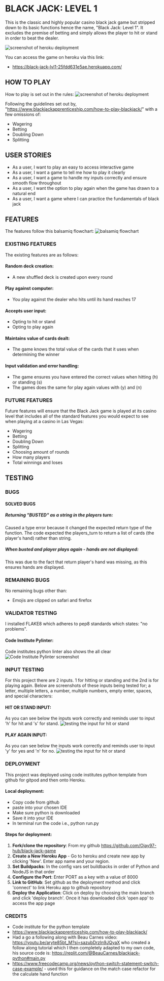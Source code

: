 # BLACK JACK: LEVEL 1

This is the classic and highly popular casino black jack game but stripped down to its basic functions hence the name, "Black Jack: Level 1". It excludes the premise of betting and simply allows the player to hit or stand in order to beat the dealer.

![screenshot of heroku deployment](./images/screenshots.png)

You can access the game on heroku via this link:

- https://black-jack-lvl1-25fdd631e5ae.herokuapp.com/

## HOW TO PLAY

How to play is set out in the rules:
![screenshot of heroku deployment](./images/heroku-deployed.png)

Following the guidelines set out by, "https://www.blackjackapprenticeship.com/how-to-play-blackjack/" with a few omissions of:

- Wagering
- Betting
- Doubling Down
- Splitting

## USER STORIES

- As a user, I want to play an easy to access interactive game
- As a user, I want a game to tell me how to play it clearly
- As a user, I want a game to handle my inputs correctly and ensure smooth flow throughout
- As a user, I want the option to play again when the game has drawn to a natural end
- As a user, I want a game where I can practice the fundamentals of black jack

## FEATURES

The features follow this balsamiq flowchart:
![balsamiq flowchart](./images/balsamiq-flowchart.png)

### EXISTING FEATURES

The existing features are as follows:

#### Random deck creation:

- A new shuffled deck is created upon every round

#### Play against computer:

- You play against the dealer who hits until its hand reaches 17

#### Accepts user input:

- Opting to hit or stand
- Opting to play again

#### Maintains value of cards dealt:

- The game knows the total value of the cards that it uses when determining the winner

#### Input validation and error handling:

- The game ensures you have entered the correct values when hitting (h) or standing (s)
- The games does the same for play again values with (y) and (n)

### FUTURE FEATURES

Future features will ensure that the Black Jack game is played at its casino level that includes all of the standard features you would expect to see when playing at a casino in Las Vegas:

- Wagering
- Betting
- Doubling Down
- Splitting
- Choosing amount of rounds
- How many players
- Total winnings and loses

## TESTING

### BUGS

#### SOLVED BUGS

##### Returning "BUSTED" as a string in the players turn:

Caused a type error because it changed the expected return type of the function. The code expected the players_turn to return a list of cards (the player's hand) rather than string.

##### When busted and player plays again - hands are not displayed:

This was due to the fact that return player's hand was missing, as this ensures hands are displayed.

### REMAINING BUGS

No remaining bugs other than:

- Emojis are clipped on safari and firefox

### VALIDATOR TESTING

I installed FLAKE8 which adheres to pep8 standards which states: "no problems".

#### Code Institute Pylinter:

Code institutes python linter also shows the all clear
![Code Institute Pylinter screenshot](/images/CI-pylinter.png)

### INPUT TESTING

For this project there are 2 inputs. 1 for hitting or standing and the 2nd is for playing again. Below are screenshots of these inputs being tested for; a letter, multiple letters, a number, multiple numbers, empty enter, spaces, and special characters:

#### HIT OR STAND INPUT:

As you can see below the inputs work correctly and reminds user to input 'h' for hit and 's' for stand.
![testing the input for hit or stand](/images/hit_or_stand_test.png)

#### PLAY AGAIN INPUT:

As you can see below the inputs work correctly and reminds user to input 'y' for yes and 'n' for no.
![testing the input for hit or stand](/images/play_again_test.png)

### DEPLOYMENT

This project was deployed using code institutes python template from github for gitpod and then onto Heroku.

#### Local deployment:

- Copy code from github
- paste into your chosen IDE
- Make sure python is downloaded
- Save it into your IDE
- In terminal run the code i.e., python run.py

#### Steps for deployment:

1. **Fork/clone the repository**: From my github https://github.com/Ojay97-hub/black-jack-game
2. **Create a New Heroku App** - Go to heroku and create new app by clicking 'New'. Enter app name and your region.
3. **Set Buildpacks**: In the config vars set buildbacks in order of Python and NodeJS in that order
4. **Configure the Port**: Enter PORT as a key with a value of 8000
5. **Link to GitHub**: Set github as the deployment method and click 'connect' to link Heroku app to github repository
6. **Deploy the Application**: Click on deploy by choosing the main branch and click 'deploy branch'. Once it has downloaded click 'open app' to access the app page

### CREDITS

- Code institute for the python template
- https://www.blackjackapprenticeship.com/how-to-play-blackjack/
- Had a go a following along with Beau Carnes video: https://youtu.be/aryte85bt_M?si=sazubDrzIn9JQyaX who created a follow along tutorial which I then completely adapted to my own code, his source code is: https://replit.com/@BeauCarnes/blackjack-python#main.py
- https://www.freecodecamp.org/news/python-switch-statement-switch-case-example/ - used this for guidance on the match case refactor for the calculate hand function
